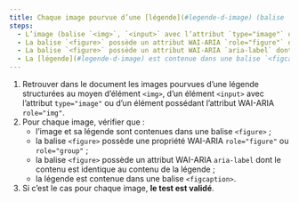 ```yaml
---
title: Chaque image pourvue d’une [légende](#legende-d-image) (balise `<img>`, `<input>` avec l’attribut `type="image"` ou possédant un attribut WAI-ARIA `role="img"` associée à une [légende](#legende-d-image) adjacente), vérifie-t-elle, si nécessaire, ces conditions ?
steps:
  - L’image (balise `<img>`, `<input>` avec l’attribut `type="image"` ou possédant un attribut WAI-ARIA `role="img"`) et sa [légende](#legende-d-image) adjacente sont contenues dans une balise `<figure>`.
  - La balise `<figure>` possède un attribut WAI-ARIA `role="figure"` ou `role="group"`.
  - La balise `<figure>` possède un attribut WAI-ARIA `aria-label` dont le contenu est identique au contenu de la [légende](#legende-d-image).
  - La [légende](#legende-d-image) est contenue dans une balise `<figcaption>`.
---
```


1. Retrouver dans le document les images pourvues d’une légende structurées au moyen d’élément `<img>`, d’un élément `<input>` avec l’attribut `type="image"` ou d’un élément possédant l’attribut WAI-ARIA `role="img"`.
2. Pour chaque image, vérifier que :
   - l’image et sa légende sont contenues dans une balise `<figure>` ;
   - la balise `<figure>` possède une propriété WAI-ARIA `role="figure"` ou `role="group"` ;
   - la balise `<figure>` possède un attribut WAI-ARIA `aria-label` dont le contenu est identique au contenu de la légende ;
   - la légende est contenue dans une balise `<figcaption>`.
3. Si c’est le cas pour chaque image, **le test est validé**.
